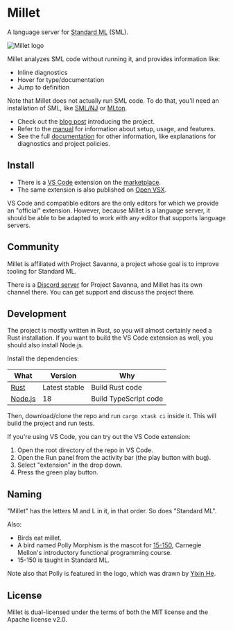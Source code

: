 # Millet

A language server for [Standard ML][sml] (SML).

![Millet logo](./editors/vscode/icon.png)

Millet analyzes SML code without running it, and provides information like:

- Inline diagnostics
- Hover for type/documentation
- Jump to definition

Note that Millet does not actually run SML code. To do that, you'll need an installation of SML, like [SML/NJ][smlnj] or [MLton][mlton].

- Check out the [blog post][blog] introducing the project.
- Refer to the [manual][] for information about setup, usage, and features.
- See the full [documentation][] for other information, like explanations for diagnostics and project policies.

## Install

- There is a [VS Code][vscode] extension on the [marketplace][].
- The same extension is also published on [Open VSX][ovsx].

VS Code and compatible editors are the only editors for which we provide an "official" extension. However, because Millet is a language server, it should be able to be adapted to work with any editor that supports language servers.

## Community

Millet is affiliated with Project Savanna, a project whose goal is to improve tooling for Standard ML.

There is a [Discord server][discord] for Project Savanna, and Millet has its own channel there. You can get support and discuss the project there.

## Development

The project is mostly written in Rust, so you will almost certainly need a Rust installation. If you want to build the VS Code extension as well, you should also install Node.js.

Install the dependencies:

| What            | Version       | Why                   |
| --------------- | ------------- | --------------------- |
| [Rust][rust]    | Latest stable | Build Rust code       |
| [Node.js][node] | 18            | Build TypeScript code |

Then, download/clone the repo and run `cargo xtask ci` inside it. This will build the project and run tests.

If you're using VS Code, you can try out the VS Code extension:

1. Open the root directory of the repo in VS Code.
2. Open the Run panel from the activity bar (the play button with bug).
3. Select "extension" in the drop down.
4. Press the green play button.

## Naming

"Millet" has the letters M and L in it, in that order. So does "Standard ML".

Also:

- Birds eat millet.
- A bird named Polly Morphism is the mascot for [15-150][cmu150], Carnegie Mellon's introductory functional programming course.
- 15-150 is taught in Standard ML.

Note also that Polly is featured in the logo, which was drawn by [Yixin He][yixin].

## License

Millet is dual-licensed under the terms of both the MIT license and the Apache license v2.0.

[blog]: https://azdavis.net/posts/millet/
[cmu150]: http://www.cs.cmu.edu/~15150/
[discord]: https://discord.gg/hgPSUby2Ny
[documentation]: /docs/README.md
[manual]: /docs/manual.md
[marketplace]: https://marketplace.visualstudio.com/items?itemName=azdavis.millet
[mlton]: http://mlton.org
[node]: https://nodejs.org/en/
[ovsx]: https://open-vsx.org/extension/azdavis/millet
[rust]: https://rustup.rs
[sml]: https://smlfamily.github.io
[smlnj]: https://www.smlnj.org
[vscode]: https://code.visualstudio.com
[yixin]: https://yixinhe.me
